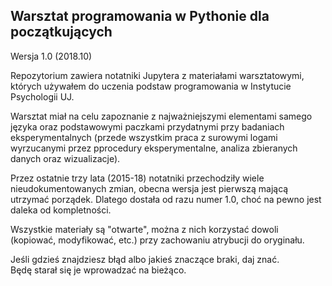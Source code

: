 ## Warsztat programowania w Pythonie dla początkujących

Wersja 1.0 (2018.10)

Repozytorium zawiera notatniki Jupytera z materiałami warsztatowymi, których używałem do uczenia podstaw programowania w Instytucie Psychologii UJ.

Warsztat miał na celu zapoznanie z najważniejszymi elementami samego języka oraz podstawowymi paczkami przydatnymi przy badaniach eksperymentalnych (przede wszystkim praca z surowymi logami wyrzucanymi przez pprocedury eksperymentalne, analiza zbieranych danych oraz wizualizacje).

Przez ostatnie trzy lata (2015-18) notatniki przechodziły wiele nieudokumentowanych zmian, obecna wersja jest pierwszą mającą utrzymać porządek. Dlatego dostała od razu numer 1.0, choć na pewno jest daleka od kompletności.

Wszystkie materiały są "otwarte", można z nich korzystać dowoli (kopiować, modyfikować, etc.) przy zachowaniu atrybucji do oryginału.

Jeśli gdzieś znajdziesz błąd albo jakieś znaczące braki, daj znać.  
Będę starał się je wprowadzać na bieżąco.
